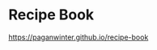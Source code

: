 # Recipe Book

https://paganwinter.github.io/recipe-book

<!--
For spec:
https://github.com/cnstoll/Grocery-Recipe-Format
https://recipemd.org/specification.html

for rendering
https://github.com/jeffThompson/Recipes - refer for rendering
https://github.com/microsoft/DevCookbook - generates html files in docs/ ; UI is nice
https://github.com/Bastian/recipes

https://github.com/LukeSmithxyz/based.cooking

https://medium.com/nerd-for-tech/using-git-to-manage-and-browse-my-recipes-1f75d11d761c
- https://github.com/Fleker/git-recipes - uses json
-->